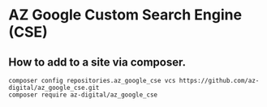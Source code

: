 # AZ Google Custom Search Engine (CSE)

## How to add to a site via composer.

```
composer config repositories.az_google_cse vcs https://github.com/az-digital/az_google_cse.git
composer require az-digital/az_google_cse  
```
